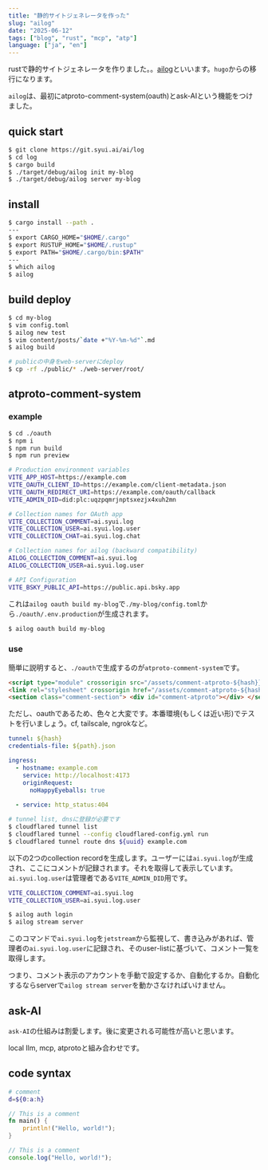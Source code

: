 ```yaml
---
title: "静的サイトジェネレータを作った"
slug: "ailog"
date: "2025-06-12"
tags: ["blog", "rust", "mcp", "atp"]
language: ["ja", "en"]
---
```


rustで静的サイトジェネレータを作りました。。[ailog](https://git.syui.ai/ai/log)といいます。`hugo`からの移行になります。

`ailog`は、最初にatproto-comment-system(oauth)とask-AIという機能をつけました。

## quick start

```sh
$ git clone https://git.syui.ai/ai/log
$ cd log
$ cargo build
$ ./target/debug/ailog init my-blog
$ ./target/debug/ailog server my-blog
```

## install

```sh
$ cargo install --path .
---
$ export CARGO_HOME="$HOME/.cargo"
$ export RUSTUP_HOME="$HOME/.rustup"
$ export PATH="$HOME/.cargo/bin:$PATH"
---
$ which ailog
$ ailog
```

## build deploy

```sh
$ cd my-blog
$ vim config.toml
$ ailog new test
$ vim content/posts/`date +"%Y-%m-%d"`.md
$ ailog build

# publicの中身をweb-serverにdeploy
$ cp -rf ./public/* ./web-server/root/
```

## atproto-comment-system

### example

```sh
$ cd ./oauth
$ npm i
$ npm run build
$ npm run preview
```

```sh
# Production environment variables
VITE_APP_HOST=https://example.com
VITE_OAUTH_CLIENT_ID=https://example.com/client-metadata.json
VITE_OAUTH_REDIRECT_URI=https://example.com/oauth/callback
VITE_ADMIN_DID=did:plc:uqzpqmrjnptsxezjx4xuh2mn

# Collection names for OAuth app
VITE_COLLECTION_COMMENT=ai.syui.log
VITE_COLLECTION_USER=ai.syui.log.user
VITE_COLLECTION_CHAT=ai.syui.log.chat

# Collection names for ailog (backward compatibility)
AILOG_COLLECTION_COMMENT=ai.syui.log
AILOG_COLLECTION_USER=ai.syui.log.user

# API Configuration
VITE_BSKY_PUBLIC_API=https://public.api.bsky.app
```

これは`ailog oauth build my-blog`で`./my-blog/config.toml`から`./oauth/.env.production`が生成されます。

```sh
$ ailog oauth build my-blog
```

### use

簡単に説明すると、`./oauth`で生成するのが`atproto-comment-system`です。

```html
<script type="module" crossorigin src="/assets/comment-atproto-${hash}}.js"></script>
<link rel="stylesheet" crossorigin href="/assets/comment-atproto-${hash}.css">
<section class="comment-section"> <div id="comment-atproto"></div> </section>
```

ただし、oauthであるため、色々と大変です。本番環境(もしくは近い形)でテストを行いましょう。cf, tailscale, ngrokなど。

```yml:cloudflared-config.yml
tunnel: ${hash}
credentials-file: ${path}.json

ingress:
  - hostname: example.com
    service: http://localhost:4173
    originRequest:
      noHappyEyeballs: true
      
  - service: http_status:404
```

```sh
# tunnel list, dnsに登録が必要です
$ cloudflared tunnel list
$ cloudflared tunnel --config cloudflared-config.yml run
$ cloudflared tunnel route dns ${uuid} example.com
```

以下の2つのcollection recordを生成します。ユーザーには`ai.syui.log`が生成され、ここにコメントが記録されます。それを取得して表示しています。`ai.syui.log.user`は管理者である`VITE_ADMIN_DID`用です。

```sh
VITE_COLLECTION_COMMENT=ai.syui.log
VITE_COLLECTION_USER=ai.syui.log.user
```

```sh
$ ailog auth login
$ ailog stream server
```

このコマンドで`ai.syui.log`を`jetstream`から監視して、書き込みがあれば、管理者の`ai.syui.log.user`に記録され、そのuser-listに基づいて、コメント一覧を取得します。

つまり、コメント表示のアカウントを手動で設定するか、自動化するか。自動化するならserverで`ailog stream server`を動かさなければいけません。

## ask-AI

`ask-AI`の仕組みは割愛します。後に変更される可能性が高いと思います。

local llm, mcp, atprotoと組み合わせです。


## code syntax

```zsh:/path/to/test.zsh
# comment
d=${0:a:h}
```

```rust:/path/to/test.rs
// This is a comment
fn main() {
    println!("Hello, world!");
}
```

```js:/path/to/test.js
// This is a comment
console.log("Hello, world!");
```

